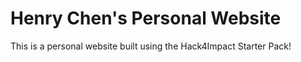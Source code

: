 # Henry Chen's Personal Website     
This is a personal website built using the Hack4Impact Starter Pack!
<You can add any description you want here.>

